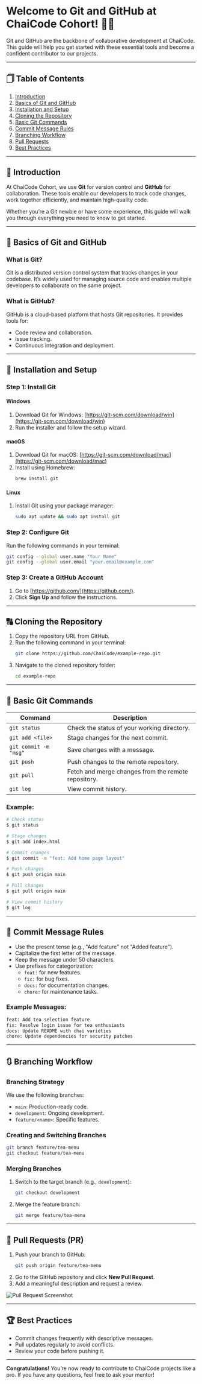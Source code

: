 # Welcome to Git and GitHub at ChaiCode Cohort! 👨‍💻

Git and GitHub are the backbone of collaborative development at ChaiCode. This guide will help you get started with these essential tools and become a confident contributor to our projects.

---

## 🗍 Table of Contents
1. [Introduction](#introduction)
2. [Basics of Git and GitHub](#basics-of-git-and-github)
3. [Installation and Setup](#installation-and-setup)
4. [Cloning the Repository](#cloning-the-repository)
5. [Basic Git Commands](#basic-git-commands)
6. [Commit Message Rules](#commit-message-rules)
7. [Branching Workflow](#branching-workflow)
8. [Pull Requests](#pull-requests)
9. [Best Practices](#best-practices)

---

## 🌱 Introduction

At ChaiCode Cohort, we use **Git** for version control and **GitHub** for collaboration. These tools enable our developers to track code changes, work together efficiently, and maintain high-quality code.

Whether you’re a Git newbie or have some experience, this guide will walk you through everything you need to know to get started.

---

## 🌿 Basics of Git and GitHub

### What is Git?
Git is a distributed version control system that tracks changes in your codebase. It’s widely used for managing source code and enables multiple developers to collaborate on the same project.

### What is GitHub?
GitHub is a cloud-based platform that hosts Git repositories. It provides tools for:
- Code review and collaboration.
- Issue tracking.
- Continuous integration and deployment.

---

## 🔧 Installation and Setup

### Step 1: Install Git

#### Windows
1. Download Git for Windows: [https://git-scm.com/download/win](https://git-scm.com/download/win)
2. Run the installer and follow the setup wizard.

#### macOS
1. Download Git for macOS: [https://git-scm.com/download/mac](https://git-scm.com/download/mac)
2. Install using Homebrew:
   ```bash
   brew install git
   ```

#### Linux
1. Install Git using your package manager:
   ```bash
   sudo apt update && sudo apt install git
   ```

### Step 2: Configure Git

Run the following commands in your terminal:
```bash
git config --global user.name "Your Name"
git config --global user.email "your.email@example.com"
```

### Step 3: Create a GitHub Account
1. Go to [https://github.com/](https://github.com/).
2. Click **Sign Up** and follow the instructions.

---

## 🔠 Cloning the Repository

1. Copy the repository URL from GitHub.
2. Run the following command in your terminal:
   ```bash
   git clone https://github.com/ChaiCode/example-repo.git
   ```
3. Navigate to the cloned repository folder:
   ```bash
   cd example-repo
   ```

---

## 🔢 Basic Git Commands

| Command               | Description                                |
|-----------------------|--------------------------------------------|
| `git status`          | Check the status of your working directory. |
| `git add <file>`      | Stage changes for the next commit.         |
| `git commit -m "msg"` | Save changes with a message.               |
| `git push`            | Push changes to the remote repository.     |
| `git pull`            | Fetch and merge changes from the remote repository. |
| `git log`             | View commit history.                      |

### Example:
```bash
# Check status
$ git status

# Stage changes
$ git add index.html

# Commit changes
$ git commit -m "feat: Add home page layout"

# Push changes
$ git push origin main

# Pull changes
$ git pull origin main

# View commit history
$ git log
```

---

## 🔖 Commit Message Rules

- Use the present tense (e.g., "Add feature" not "Added feature").
- Capitalize the first letter of the message.
- Keep the message under 50 characters.
- Use prefixes for categorization:
  - `feat:` for new features.
  - `fix:` for bug fixes.
  - `docs:` for documentation changes.
  - `chore:` for maintenance tasks.

### Example Messages:
```bash
feat: Add tea selection feature
fix: Resolve login issue for tea enthusiasts
docs: Update README with chai varieties
chore: Update dependencies for security patches
```

---

## 🔃 Branching Workflow

### Branching Strategy
We use the following branches:
- `main`: Production-ready code.
- `development`: Ongoing development.
- `feature/<name>`: Specific features.

### Creating and Switching Branches
```bash
git branch feature/tea-menu
git checkout feature/tea-menu
```

### Merging Branches
1. Switch to the target branch (e.g., `development`):
   ```bash
   git checkout development
   ```
2. Merge the feature branch:
   ```bash
   git merge feature/tea-menu
   ```

---

## 🔀 Pull Requests (PR)

1. Push your branch to GitHub:
   ```bash
   git push origin feature/tea-menu
   ```
2. Go to the GitHub repository and click **New Pull Request**.
3. Add a meaningful description and request a review.

![Pull Request Screenshot](screenshots/pull-request.png)

---

## 🏆 Best Practices

- Commit changes frequently with descriptive messages.
- Pull updates regularly to avoid conflicts.
- Review your code before pushing it.

---

**Congratulations!** You’re now ready to contribute to ChaiCode projects like a pro. If you have any questions, feel free to ask your mentor!


